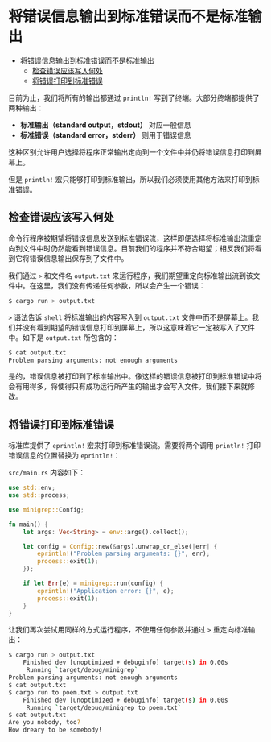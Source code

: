 # 将错误信息输出到标准错误而不是标准输出

- [将错误信息输出到标准错误而不是标准输出](#将错误信息输出到标准错误而不是标准输出)
  - [检查错误应该写入何处](#检查错误应该写入何处)
  - [将错误打印到标准错误](#将错误打印到标准错误)

目前为止，我们将所有的输出都通过 `println!` 写到了终端。大部分终端都提供了两种输出：

- **标准输出（standard output，stdout）** 对应一般信息
- **标准错误（standard error，stderr）** 则用于错误信息

这种区别允许用户选择将程序正常输出定向到一个文件中并仍将错误信息打印到屏幕上。

但是 `println!` 宏只能够打印到标准输出，所以我们必须使用其他方法来打印到标准错误。

## 检查错误应该写入何处

命令行程序被期望将错误信息发送到标准错误流，这样即便选择将标准输出流重定向到文件中时仍然能看到错误信息。目前我们的程序并不符合期望；相反我们将看到它将错误信息输出保存到了文件中。

我们通过 `>` 和文件名 `output.txt` 来运行程序，我们期望重定向标准输出流到该文件中。在这里，我们没有传递任何参数，所以会产生一个错误：

```bash
$ cargo run > output.txt
```
`>` 语法告诉 `shell` 将标准输出的内容写入到 `output.txt` 文件中而不是屏幕上。我们并没有看到期望的错误信息打印到屏幕上，所以这意味着它一定被写入了文件中。如下是 `output.txt` 所包含的：

```bash
$ cat output.txt
Problem parsing arguments: not enough arguments
```

是的，错误信息被打印到了标准输出中。像这样的错误信息被打印到标准错误中将会有用得多，将使得只有成功运行所产生的输出才会写入文件。我们接下来就修改。

## 将错误打印到标准错误

标准库提供了 `eprintln!` 宏来打印到标准错误流。需要将两个调用 `println!` 打印错误信息的位置替换为 `eprintln!`：

`src/main.rs` 内容如下：

```rust
use std::env;
use std::process;

use minigrep::Config;

fn main() {
    let args: Vec<String> = env::args().collect();

    let config = Config::new(&args).unwrap_or_else(|err| {
        eprintln!("Problem parsing arguments: {}", err);
        process::exit(1);
    });

    if let Err(e) = minigrep::run(config) {
        eprintln!("Application error: {}", e);
        process::exit(1);
    }
}
```

让我们再次尝试用同样的方式运行程序，不使用任何参数并通过 `>` 重定向标准输出：

```bash
$ cargo run > output.txt
    Finished dev [unoptimized + debuginfo] target(s) in 0.00s
     Running `target/debug/minigrep`
Problem parsing arguments: not enough arguments
$ cat output.txt
$ cargo run to poem.txt > output.txt
    Finished dev [unoptimized + debuginfo] target(s) in 0.00s
     Running `target/debug/minigrep to poem.txt`
$ cat output.txt
Are you nobody, too?
How dreary to be somebody!
```
